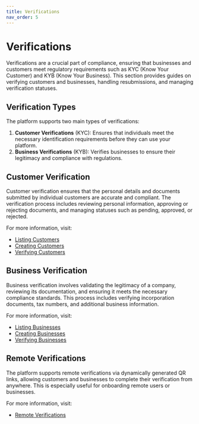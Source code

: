```yaml
---
title: Verifications
nav_order: 5
---
```


# Verifications

Verifications are a crucial part of compliance, ensuring that businesses and customers meet regulatory requirements such as KYC (Know Your Customer) and KYB (Know Your Business). This section provides guides on verifying customers and businesses, handling resubmissions, and managing verification statuses.

## Verification Types

The platform supports two main types of verifications:
1. **Customer Verifications** (KYC): Ensures that individuals meet the necessary identification requirements before they can use your platform.
2. **Business Verifications** (KYB): Verifies businesses to ensure their legitimacy and compliance with regulations.

## Customer Verification

Customer verification ensures that the personal details and documents submitted by individual customers are accurate and compliant. The verification process includes reviewing personal information, approving or rejecting documents, and managing statuses such as pending, approved, or rejected.

For more information, visit:
- [Listing Customers](/docs/verifications/customers/listing/)
- [Creating Customers](/docs/verifications/customers/creating/)
- [Verifying Customers](/docs/verifications/customers/verifying/)

## Business Verification

Business verification involves validating the legitimacy of a company, reviewing its documentation, and ensuring it meets the necessary compliance standards. This process includes verifying incorporation documents, tax numbers, and additional business information.

For more information, visit:
- [Listing Businesses](/docs/verifications/businesses/businesses_listing/)
- [Creating Businesses](/docs/verifications/businesses/businesses_create/)
- [Verifying Businesses](/docs/verifications/businesses/businesses_verify/)

## Remote Verifications

The platform supports remote verifications via dynamically generated QR links, allowing customers and businesses to complete their verification from anywhere. This is especially useful for onboarding remote users or businesses.

For more information, visit:
- [Remote Verifications](/docs/verifications/remote/)